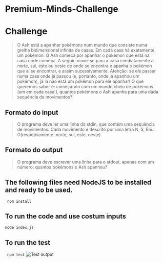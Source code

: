 # Premium-Minds-Challenge

# Challenge 

> O Ash está a apanhar pokémons num mundo que consiste numa grelha bidimensional infinita de casas.
> Em cada casa há exatamente um pokémon.
> O Ash começa por apanhar o pokémon que está na casa onde começa. A seguir, move-se para a casa
> imediatamente a norte, sul, este ou oeste de onde se encontra e apanha o pokémon que aí se encontrar,
> e assim sucessivamente. Atenção: se ele passar numa casa onde já passou (e, portanto, onde já apanhou
> um pokémon), já lá não está um pokémon para ele apanhar!
> O que queremos saber é: começando com um mundo cheio de pokémons (um em cada casa!), quantos
> pokémons o Ash apanha para uma dada sequência de movimentos?

## Formato do input
>O programa deve ler uma linha do stdin, que contém uma sequência de movimentos. Cada movimento é
>descrito por uma letra N, S, Eou O(respetivamente: norte, sul, este, oeste).
## Formato do output
>O programa deve escrever uma linha para o stdout, apenas com um número: quantos pokémons o Ash
>apanhou?




## The following files need NodeJS to be installed and ready to be used.
``` npm install```

## To run the code and use costum inputs
``` node index.js ```

## To run the test
``` npm test```
![Test output](https://raw.githubusercontent.com/fabio-r-almeida/Premium-Minds-Challenge/main/Images/Test%20output.png?token=GHSAT0AAAAAABWBIQAUOWSS4YJMBLQ26NGQYWBUVKQ)

